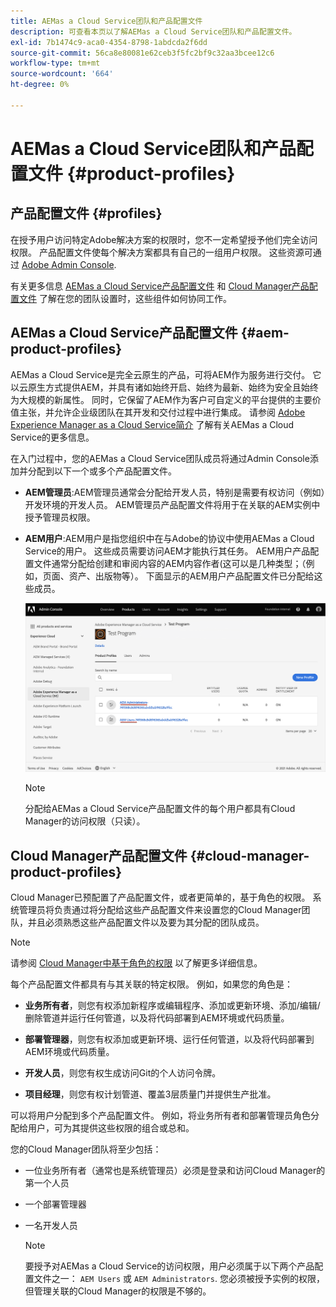 ```yaml
---
title: AEMas a Cloud Service团队和产品配置文件
description: 可查看本页以了解AEMas a Cloud Service团队和产品配置文件。
exl-id: 7b1474c9-aca0-4354-8798-1abdcda2f6dd
source-git-commit: 56ca8e80081e62ceb3f5fc2bf9c32aa3bcee12c6
workflow-type: tm+mt
source-wordcount: '664'
ht-degree: 0%

---
```


# AEMas a Cloud Service团队和产品配置文件 {#product-profiles}

## 产品配置文件 {#profiles}

在授予用户访问特定Adobe解决方案的权限时，您不一定希望授予他们完全访问权限。 产品配置文件使每个解决方案都具有自己的一组用户权限。 这些资源可通过 [Adobe Admin Console](/help/onboarding/learn-concepts/admin-console.md).

有关更多信息 [AEMas a Cloud Service产品配置文件](#aem-product-profiles) 和 [Cloud Manager产品配置文件](#cloud-manager-product-profiles) 了解在您的团队设置时，这些组件如何协同工作。

## AEMas a Cloud Service产品配置文件 {#aem-product-profiles}

AEMas a Cloud Service是完全云原生的产品，可将AEM作为服务进行交付。 它以云原生方式提供AEM，并具有诸如始终开启、始终为最新、始终为安全且始终为大规模的新属性。 同时，它保留了AEM作为客户可自定义的平台提供的主要价值主张，并允许企业级团队在其开发和交付过程中进行集成。 请参阅 [Adobe Experience Manager as a Cloud Service简介](https://experienceleague.adobe.com/docs/experience-manager-cloud-service/overview/introduction.html?lang=en) 了解有关AEMas a Cloud Service的更多信息。

在入门过程中，您的AEMas a Cloud Service团队成员将通过Admin Console添加并分配到以下一个或多个产品配置文件。

* **AEM管理员**:AEM管理员通常会分配给开发人员，特别是需要有权访问（例如）开发环境的开发人员。 AEM管理员产品配置文件将用于在关联的AEM实例中授予管理员权限。

* **AEM用户**:AEM用户是指您组织中在与Adobe的协议中使用AEMas a Cloud Service的用户。 这些成员需要访问AEM才能执行其任务。 AEM用户产品配置文件通常分配给创建和审阅内容的AEM内容作者(这可以是几种类型；（例如，页面、资产、出版物等）。 下面显示的AEM用户产品配置文件已分配给这些成员。

   ![](/help/onboarding/learn-concepts/assets/admin-console-profiles.png)

   >[!NOTE]
   >分配给AEMas a Cloud Service产品配置文件的每个用户都具有Cloud Manager的访问权限（只读）。

## Cloud Manager产品配置文件 {#cloud-manager-product-profiles}

Cloud Manager已预配置了产品配置文件，或者更简单的，基于角色的权限。 系统管理员将负责通过将分配给这些产品配置文件来设置您的Cloud Manager团队，并且必须熟悉这些产品配置文件以及要为其分配的团队成员。
>[!NOTE]
>请参阅 [Cloud Manager中基于角色的权限](/help/onboarding/learn-concepts/cloud-manager-introduction.md##role-based-permissions) 以了解更多详细信息。

每个产品配置文件都具有与其关联的特定权限。 例如，如果您的角色是：

* **业务所有者**，则您有权添加新程序或编辑程序、添加或更新环境、添加/编辑/删除管道并运行任何管道，以及将代码部署到AEM环境或代码质量。

* **部署管理器**，则您有权添加或更新环境、运行任何管道，以及将代码部署到AEM环境或代码质量。

* **开发人员**，则您有权生成访问Git的个人访问令牌。

* **项目经理**，则您有权计划管道、覆盖3层质量门并提供生产批准。

可以将用户分配到多个产品配置文件。 例如，将业务所有者和部署管理员角色分配给用户，可为其提供这些权限的组合或总和。

您的Cloud Manager团队将至少包括：

* 一位业务所有者（通常也是系统管理员）必须是登录和访问Cloud Manager的第一个人员
* 一个部署管理器
* 一名开发人员

   >[!NOTE]
   >要授予对AEMas a Cloud Service的访问权限，用户必须属于以下两个产品配置文件之一： `AEM Users` 或 `AEM Administrators`. 您必须被授予实例的权限，但管理关联的Cloud Manager的权限是不够的。
